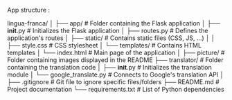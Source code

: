App structure :

lingua-franca/
│
├── app/                     # Folder containing the Flask application
│   ├── __init__.py          # Initializes the Flask application
│   ├── routes.py            # Defines the application's routes
│   ├── static/              # Contains static files (CSS, JS, ...)
│   │   ├── style.css        # CSS stylesheet
│   └── templates/           # Contains HTML templates
│       └── index.html       # Main page of the application
│
├── picture/                 # Folder containing images displayed in the README 
├── translator/              # Folder containing the translation code
│   ├── __init__.py          # Initializes the translation module
│   └── google_translate.py  # Connects to Google's translation API
│
├── .gitignore               # Git file to ignore specific files/folders
├── README.md                # Project documentation
└── requirements.txt         # List of Python dependencies 
